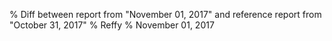 % Diff between report from "November 01, 2017" and reference report from "October 31, 2017"
% Reffy
% November 01, 2017

